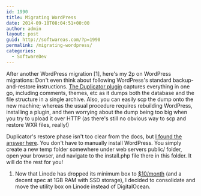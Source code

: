 ```yaml
---
id: 1990
title: Migrating WordPress
date: 2014-09-10T08:04:51+00:00
author: admin
layout: post
guid: http://softwareas.com/?p=1990
permalink: /migrating-wordpress/
categories:
  - SoftwareDev
---
```

After another WordPress migration [1], here's my 2p on WordPress migrations: Don't even think about following WordPress's standard backup-and-restore instructions. [The Duplicator plugin](https://wordpress.org/plugins/duplicator/) captures everything in one go, including comments, themes, etc as it dumps both the database and the file structure in a single archive. Also, you can easily scp the dump onto the new machine; whereas the usual procedure requires rebuilding WordPress, installing a plugin, and then worrying about the dump being too big when you try to upload it over HTTP (as there's still no obvious way to scp and restore WXR files, really!)

Duplicator's restore phase isn't too clear from the docs, but [I found the answer here](http://lifeinthegrid.com/support/knowledgebase.php?article=3). You don't have to manually install WordPress. You simply create a new temp folder somewhere under web servers public/ folder, open your browser, and navigate to the install.php file there in this folder. It will do the rest for you!

1. Now that Linode has dropped its minimum box to [$10/month](https://www.linode.com/pricing) (and a decent spec at 1GB RAM with SSD storage), I decided to consolidate and move the utility box on Linode instead of DigitalOcean.